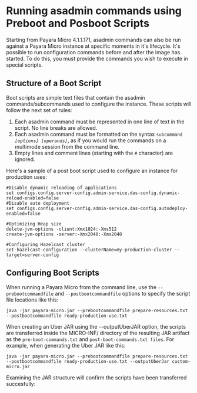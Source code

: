 # Running asadmin commands using Preboot and Posboot Scripts

Starting from Payara Micro 4.1.1.171, asadmin commands can also be run against a Payara Micro instance at specific moments in it's lifecycle. It's possible to run configuration commands before and after the image has started. To do this, you must provide the commands you wish to execute in special scripts.

## Structure of a Boot Script

Boot scripts are simple text files that contain the asadmin commands/subcommands used to configure the instance. These scripts will follow the next set of rules:

1. Each asadmin command must be represented in one line of text in the script. No line breaks are allowed.
2. Each asadmin command must be formatted on the syntax `subcommand `_`[options] [operands]`_, as if you would run the commands on a multimode session from the command line.
3. Empty lines and comment lines \(starting with the `#` character\) are ignored.

Here's a sample of a post boot script used to configure an instance for production uses:

```
#Disable dynamic reloading of applications
set configs.config.server-config.admin-service.das-config.dynamic-reload-enabled=false
#Disable auto deployment
set configs.config.server-config.admin-service.das-config.autodeploy-enabled=false

#Optimizing Heap size
delete-jvm-options -client:Xmx1024:-Xms512
create-jvm-options -server:-Xmx2048:-Xms2048

#Configuring Hazelcast cluster
set-hazelcast-configuration --clusterName=my-production-cluster --target=server-config
```

## Configuring Boot Scripts

When running a Payara Micro from the command line, use the `--prebootcommandfile` and `--postbootcommandfile` options to specify the script file locations like this:

```
java -jar payara-micro.jar --prebootcommandfile prepare-resources.txt --postbootcommandfile ready-production-use.txt
```

When creating an Uber JAR using the --outputUberJAR option, the scripts are transferred inside the MICRO-INF/ directory of the resulting JAR artifact as the `pre-boot-commands.txt` and `post-boot-commands.txt files`. For example, when generating the Uber JAR like this: 

```
java -jar payara-micro.jar --prebootcommandfile prepare-resources.txt --postbootcommandfile ready-production-use.txt --outputUberJar custom-micro.jar
```

Examining the JAR structure will confirm the scripts have been transferred succesfully:



